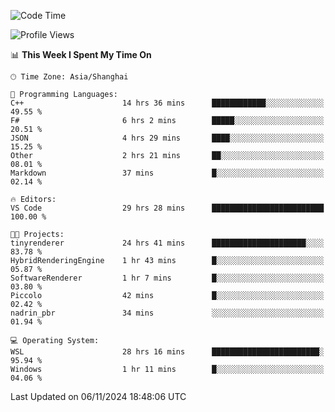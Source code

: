 <!--START_SECTION:waka-->
![Code Time](http://img.shields.io/badge/Code%20Time-2%2C124%20hrs%2048%20mins-blue)

![Profile Views](http://img.shields.io/badge/Profile%20Views-0-blue)

📊 **This Week I Spent My Time On** 

```text
🕑︎ Time Zone: Asia/Shanghai

💬 Programming Languages: 
C++                      14 hrs 36 mins      ████████████░░░░░░░░░░░░░   49.55 % 
F#                       6 hrs 2 mins        █████░░░░░░░░░░░░░░░░░░░░   20.51 % 
JSON                     4 hrs 29 mins       ████░░░░░░░░░░░░░░░░░░░░░   15.25 % 
Other                    2 hrs 21 mins       ██░░░░░░░░░░░░░░░░░░░░░░░   08.01 % 
Markdown                 37 mins             █░░░░░░░░░░░░░░░░░░░░░░░░   02.14 % 

🔥 Editors: 
VS Code                  29 hrs 28 mins      █████████████████████████   100.00 % 

🐱‍💻 Projects: 
tinyrenderer             24 hrs 41 mins      █████████████████████░░░░   83.78 % 
HybridRenderingEngine    1 hr 43 mins        █░░░░░░░░░░░░░░░░░░░░░░░░   05.87 % 
SoftwareRenderer         1 hr 7 mins         █░░░░░░░░░░░░░░░░░░░░░░░░   03.80 % 
Piccolo                  42 mins             █░░░░░░░░░░░░░░░░░░░░░░░░   02.42 % 
nadrin_pbr               34 mins             ░░░░░░░░░░░░░░░░░░░░░░░░░   01.94 % 

💻 Operating System: 
WSL                      28 hrs 16 mins      ████████████████████████░   95.94 % 
Windows                  1 hr 11 mins        █░░░░░░░░░░░░░░░░░░░░░░░░   04.06 % 
```


 Last Updated on 06/11/2024 18:48:06 UTC
<!--END_SECTION:waka-->